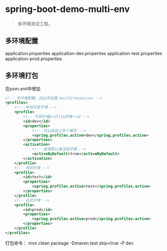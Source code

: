 # spring-boot-demo-multi-env
> 多环境测试工程。

## 多环境配置
application.properties
application-dev.properties
application-test.properties
application-prod.properties

## 多环境打包
在pom.xml中增加
```xml
<!-- 多环境配置，还必须设置 build/resources -->
<profiles>
    <!-- 本地开发环境 -->
    <profile>
        <!-- 不同环境profile的唯一id -->
        <id>dev</id>
        <properties>
            <!-- 可以自定义多个属性 -->
            <spring.profiles.active>dev</spring.profiles.active>
        </properties>
        <activation>
            <!-- 是否默认激活该环境 -->
            <activeByDefault>true</activeByDefault>
        </activation>
    </profile>
    <!-- 测试环境 -->
    <profile>
        <id>test</id>
        <properties>
            <spring.profiles.active>test</spring.profiles.active>
        </properties>
    </profile>
    <!-- 正式环境 -->
    <profile>
        <id>prod</id>
        <properties>
            <spring.profiles.active>prod</spring.profiles.active>
        </properties>
    </profile>
</profiles>
```
打包命令：
mvn clean package -Dmaven.test.skip=true -P dev

